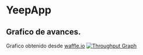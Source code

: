 # YeepApp

## Grafico de avances.
Grafico obtenido desde [waffle.io](https://waffle.io/)
[![Throughput Graph](https://graphs.waffle.io/Bufigol/YeepApp/throughput.svg)](https://waffle.io/Bufigol/YeepApp/metrics)
